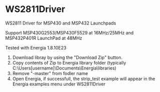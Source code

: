 # WS2811Driver
WS2811 Driver for MSP430 and MSP432 Launchpads

Support MSP430G2553/MSP430F5529 at 16MHz/25MHz and MSP432P401R LaunchPad at 48MHz

Tested with Energia 1.8.10E23

1. Download libray by using the "Download Zip" button.
2. Copy contents of Zip to Energia library folder (typically C:\Users\[username]\Documents\Energia\libraries\)
3. Remove "-master" from fodler name
4. Open Energia, if successfull, the strip_test example will appear in the Energia examples menu under WS2811Driver
